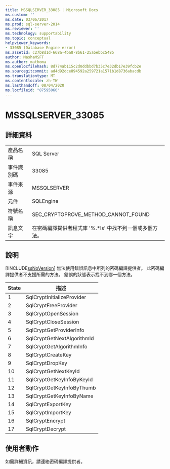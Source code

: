 ```yaml
---
title: MSSQLSERVER_33085 | Microsoft Docs
ms.custom: ''
ms.date: 03/06/2017
ms.prod: sql-server-2014
ms.reviewer: ''
ms.technology: supportability
ms.topic: conceptual
helpviewer_keywords:
- 33085 (Database Engine error)
ms.assetid: c27b8d1d-668a-4ba8-8b61-25a5ebbc5485
author: MashaMSFT
ms.author: mathoma
ms.openlocfilehash: 8d774ab115c2d0ddbbd7b35c7e32db17e39fcb2e
ms.sourcegitcommit: ad4d92dce894592a259721a1571b1d8736abacdb
ms.translationtype: MT
ms.contentlocale: zh-TW
ms.lasthandoff: 08/04/2020
ms.locfileid: "87595060"
---
```

# <a name="mssqlserver_33085"></a>MSSQLSERVER_33085
    
## <a name="details"></a>詳細資料  
  
|||  
|-|-|  
|產品名稱|SQL Server|  
|事件識別碼|33085|  
|事件來源|MSSQLSERVER|  
|元件|SQLEngine|  
|符號名稱|SEC_CRYPTOPROVE_METHOD_CANNOT_FOUND|  
|訊息文字|在密碼編譯提供者程式庫 '%.*ls' 中找不到一個或多個方法。|  
  
## <a name="explanation"></a>說明  
 [!INCLUDE[ssNoVersion](../../includes/ssnoversion-md.md)] 無法使用錯誤訊息中所列的密碼編譯提供者。 此密碼編譯提供者不支援所需的方法。 錯誤的狀態表示找不到哪一個方法。  
  
|State|描述|  
|-----------|-----------------|  
|1|SqlCryptInitializeProvider|  
|2|SqlCryptFreeProvider|  
|3|SqlCryptOpenSession|  
|4|SqlCryptCloseSession|  
|5|SqlCryptGetProviderInfo|  
|6|SqlCryptGetNextAlgorithmId|  
|7|SqlCryptGetAlgorithmInfo|  
|8|SqlCryptCreateKey|  
|9|SqlCryptDropKey|  
|10|SqlCryptGetNextKeyId|  
|11|SqlCryptGetKeyInfoByKeyId|  
|12|SqlCryptGetKeyInfoByThumb|  
|13|SqlCryptGetKeyInfoByName|  
|14|SqlCryptExportKey|  
|15|SqlCryptImportKey|  
|16|SqlCryptEncrypt|  
|17|SqlCryptDecrypt|  
  
## <a name="user-action"></a>使用者動作  
 如需詳細資訊，請連絡密碼編譯提供者。  
  
  
